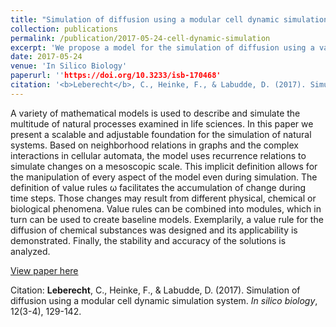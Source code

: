 ```yaml
---
title: "Simulation of diffusion using a modular cell dynamic simulation system"
collection: publications
permalink: /publication/2017-05-24-cell-dynamic-simulation
excerpt: 'We propose a model for the simulation of diffusion using a variant of cellular automata.'
date: 2017-05-24
venue: 'In Silico Biology'
paperurl: ''https://doi.org/10.3233/isb-170468'
citation: '<b>Leberecht</b>, C., Heinke, F., & Labudde, D. (2017). Simulation of diffusion using a modular cell dynamic simulation system. <i>In silico biology</i>, 12(3-4), 129-142.'
---
```

A variety of mathematical models is used to describe and simulate the multitude of natural processes examined in life sciences. In this paper we present a scalable and adjustable foundation for the simulation of natural systems. Based on neighborhood relations in graphs and the complex interactions in cellular automata, the model uses recurrence relations to simulate changes on a mesoscopic scale. This implicit definition allows for the manipulation of every aspect of the model even during simulation. The definition of value rules ω facilitates the accumulation of change during time steps. Those changes may result from different physical, chemical or biological phenomena. Value rules can be combined into modules, which in turn can be used to create baseline models. Exemplarily, a value rule for the diffusion of chemical substances was designed and its applicability is demonstrated. Finally, the stability and accuracy of the solutions is analyzed.

[View paper here](https://content.iospress.com/articles/in-silico-biology/isb468)

Citation: <b>Leberecht</b>, C., Heinke, F., & Labudde, D. (2017). Simulation of diffusion using a modular cell dynamic simulation system. <i>In silico biology</i>, 12(3-4), 129-142.